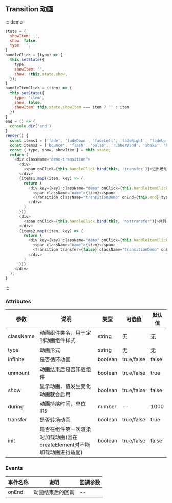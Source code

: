 ## Transition 动画

::: demo

```js
state = {
  showItem: '',
  show: false,
  type: '',
}
handleClick = (type) => {
  this.setState({
    type,
    showItem: '',
    show: !this.state.show,
  });
}
handleItemClick = (item) => {
  this.setState({
    type: 'item',
    show: false,
    showItem: this.state.showItem === item ? '' : item
  })
}
end = () => {
  console.dir('end')
}
render() {
  const items1 = ['fade', 'fadeDown', 'fadeLeft', 'fadeRight', 'fadeUp', 'fadeDownBig', 'fadeLeftBig', 'fadeRightBig', 'fadeUpBig', 'zoom', 'zoomDown', 'zoomLeft', 'zoomRight', 'zoomUp', 'slideDown', 'slideLeft', 'slideRight', 'slideUp', 'lightSpeed', 'flipX', 'flipY', 'bounce', 'bounceDown', 'bounceLeft', 'bounceRight', 'bounceUp', 'roll', 'rotate', 'rotateDownLeft', 'rotateDownRight', 'rotateUpLeft', 'rotateUpRight'];
  const items2 = ['bounce', 'flash', 'pulse', 'rubberBand', 'shake', 'headShake', 'swing', 'tada', 'wobble', 'jello', 'flip', 'hinge', 'jackInTheBox'];
  const { type, show, showItem } = this.state;
  return (
    <div className="demo-transition">
      <div>
        <span onClick={this.handleClick.bind(this, 'transfer')}>进出场动画 {this.state.show ? '出场' : '入场'}</span>
      </div>
      {items1.map((item, key) => {
        return (
          <div key={key} className="demo" onClick={this.handleItemClick.bind(this, item)}>
            <span className="name">{item}</span>
            <Transition className="transitionDemo" onEnd={this.end} type={item} show={(type === 'transfer' && show === true) || (type === 'item' && showItem === item)}><div /></Transition>
          </div>
        )
      })}
      <div>
        <span onClick={this.handleClick.bind(this, 'nottransfer')}>非转场动画</span>
      </div>
      {items2.map((item, key) => {
        return (
          <div key={key} className="demo" onClick={this.handleItemClick.bind(this, item)}>
            <span className="name">{item}</span>
            <Transition transfer={false} className="transitionDemo" onEnd={this.end} type={item} show={(type === 'nottransfer' && show === true) || (type === 'item' && showItem === item)}><div /></Transition>
          </div>
        )
      })}
    </div>
  );
}
```

:::

### Attributes
| 参数      | 说明          | 类型      | 可选值                           | 默认值  |
|---------- |-------------- |---------- |--------------------------------  |-------- |
| className | 动画组件类名，用于定制动画组件样式 | string | 无 | 无 |
| type | 动画形式 | string | 无 | 无 |
| infinite| 是否循环动画 | boolean | true/false | false |
| unmount | 动画结束后是否卸载组件 | boolean | true/false | true |
| show | 显示动画，值发生变化动画就会启用 | boolean | true/false | false |
| during | 动画持续时间，单位ms | number | -- | 1000 |
| transfer | 是否转场动画 | boolean | true/false | true |
| init | 是否在组件第一次渲染时加载动画(因在createElement时不能加载动画进行适配) | boolean | true/false | false |

### Events
| 事件名称 | 说明 | 回调参数 |
| --- | --- | -- |
| onEnd | 动画结束后的回调 | -- |